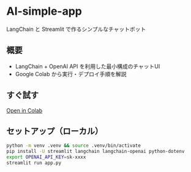 # AI-simple-app

LangChain と Streamlit で作るシンプルなチャットボット

## 概要
- LangChain + OpenAI API を利用した最小構成のチャットUI
- Google Colab から実行・デプロイ手順を解説

## すぐ試す
[Open in Colab](https://colab.research.google.com/github/<your-name>/AI-simple-app/blob/main/section_1/chatbot.ipynb)

## セットアップ（ローカル）
```bash
python -m venv .venv && source .venv/bin/activate
pip install -U streamlit langchain langchain-openai python-dotenv
export OPENAI_API_KEY=sk-xxxx
streamlit run app.py
